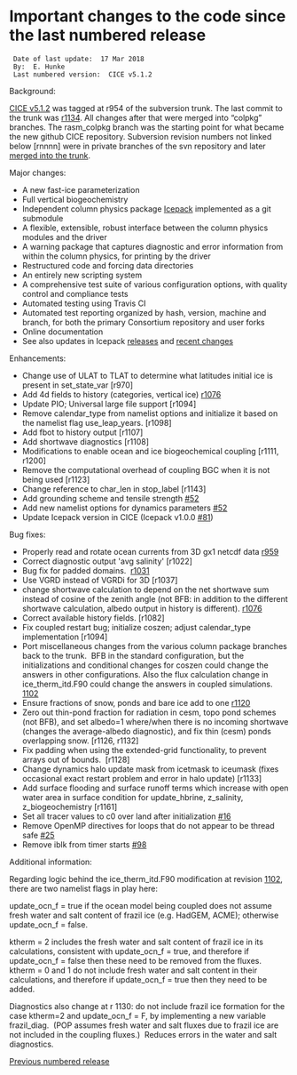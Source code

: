 # Important changes to the code since the last numbered release

     Date of last update:  17 Mar 2018
     By:  E. Hunke
     Last numbered version:  CICE v5.1.2  

Background: 

[CICE v5.1.2](https://github.com/CICE-Consortium/CICE-svn-trunk/releases/tag/cice-5.1.2) was tagged at r954 of the subversion trunk.  The last commit to the trunk was [r1134](https://github.com/CICE-Consortium/CICE-svn-trunk/commit/ac5d48162210ac021dfa2c0d9e2c43a011a84a73#diff-cdf82f1995461279ffcf99d9aeb2cf34).  All changes after that were merged into “colpkg” branches.  The rasm_colpkg branch was the starting point for what became the new github CICE repository.  Subversion revision numbers not linked below [rnnnn] were in private branches of the svn repository and later [merged into the trunk](https://github.com/CICE-Consortium/CICE-svn-trunk/commits/master/cice).

Major changes:

- A new fast-ice parameterization
- Full vertical biogeochemistry
- Independent column physics package [Icepack](https://github.com/CICE-Consortium/Icepack) implemented as a git submodule
- A flexible, extensible, robust interface between the column physics modules and the driver
- A warning package that captures diagnostic and error information from within the column physics, for printing by the driver
- Restructured code and forcing data directories
- An entirely new scripting system
- A comprehensive test suite of various configuration options, with quality control and compliance tests
- Automated testing using Travis CI
- Automated test reporting organized by hash, version, machine and branch, for both the primary Consortium repository and user forks
- Online documentation
- See also updates in Icepack [releases](https://github.com/CICE-Consortium/Icepack/releases) and [recent changes](https://github.com/CICE-Consortium/Icepack/wiki/Recent-changes)

Enhancements:

- Change use of ULAT to TLAT to determine what latitudes initial ice is present in set_state_var [r970]
- Add 4d fields to history (categories, vertical ice)  [r1076](https://github.com/CICE-Consortium/CICE-svn-trunk/commit/c53339b0784151ba0ec8bf50503f042ee80175aa#diff-cdf82f1995461279ffcf99d9aeb2cf34)
- Update PIO; Universal large file support [r1094]
- Remove calendar_type from namelist options and initialize it based on the namelist flag use_leap_years.  [r1098]
- Add fbot to history output [r1107]
- Add shortwave diagnostics [r1108]
- Modifications to enable ocean and ice biogeochemical coupling [r1111, r1200]
- Remove the computational overhead of coupling BGC when it is not being used [r1123]
- Change reference to char_len in stop_label [r1143]
- Add grounding scheme and tensile strength [#52](https://github.com/CICE-Consortium/CICE/pull/52)
- Add new namelist options for dynamics parameters [#52](https://github.com/CICE-Consortium/CICE/pull/52)
- Update Icepack version in CICE (Icepack v1.0.0 [#81](https://github.com/CICE-Consortium/CICE/pull/81))

Bug fixes:

- Properly read and rotate ocean currents from 3D gx1 netcdf data [r959](https://github.com/CICE-Consortium/CICE-svn-trunk/commit/223e60fd4c153e796e57d84a584a85746ca8dec8#diff-9cf44cea82e766a5d1ed6adf3f60de17)
- Correct diagnostic output 'avg salinity'  [r1022]
- Bug fix for padded domains.  [r1031](https://github.com/CICE-Consortium/CICE-svn-trunk/commit/ec741d777b7a9ddab2f40fbe86e0e034427e448b#diff-cdf82f1995461279ffcf99d9aeb2cf34)
- Use VGRD instead of VGRDi for 3D [r1037]
- change shortwave calculation to depend on the net shortwave sum instead of cosine of the zenith angle (not BFB:  in addition to the different shortwave calculation, albedo output in history is different).
[r1076](https://github.com/CICE-Consortium/CICE-svn-trunk/commit/c53339b0784151ba0ec8bf50503f042ee80175aa#diff-cdf82f1995461279ffcf99d9aeb2cf34)
- Correct available history fields. [r1082]
- Fix coupled restart bug; initialize coszen; adjust calendar_type implementation [r1094]
- Port miscellaneous changes from the various column package branches back to the trunk.  BFB in the standard configuration, but the initializations and conditional changes for coszen could change the answers in other configurations. Also the flux calculation change in ice_therm_itd.F90 could change the answers in coupled simulations.   [1102](https://github.com/CICE-Consortium/CICE-svn-trunk/commit/faa71893593ce88e6e96711d20cac5ff74cca2d8#diff-cdf82f1995461279ffcf99d9aeb2cf34)
- Ensure fractions of snow, ponds and bare ice add to one [r1120](https://github.com/CICE-Consortium/CICE-svn-trunk/commit/8052b8accac2c8895ae3c600282631332ca22b4b#diff-cdf82f1995461279ffcf99d9aeb2cf34)
- Zero out thin-pond fraction for radiation in cesm, topo pond schemes (not BFB), and set albedo=1 where/when there is no incoming shortwave (changes the average-albedo diagnostic), and fix thin (cesm) ponds overlapping snow. [r1126, r1132]
- Fix padding when using the extended-grid functionality, to prevent arrays out of bounds.  [r1128]
- Change dynamics halo update mask from icetmask to iceumask (fixes occasional exact restart problem and error in halo update) [r1133]
- Add surface flooding and surface runoff terms which increase with open water area in surface condition for update_hbrine, z_salinity, z_biogeochemistry [r1161]
- Set all tracer values to c0 over land after initialization [#16](https://github.com/CICE-Consortium/CICE/pull/16)
- Remove OpenMP directives for loops that do not appear to be thread safe [#25](https://github.com/CICE-Consortium/CICE/pull/25)
- Remove iblk from timer starts [#98](https://github.com/CICE-Consortium/CICE/pull/98)

Additional information:

Regarding logic behind the ice_therm_itd.F90 modification at revision  [1102](https://github.com/CICE-Consortium/CICE-svn-trunk/commit/faa71893593ce88e6e96711d20cac5ff74cca2d8#diff-cdf82f1995461279ffcf99d9aeb2cf34), there are two namelist 
flags in play here:
 
update_ocn_f = true if the ocean model being coupled does not assume fresh water 
and salt content of frazil ice (e.g. HadGEM, ACME); otherwise update_ocn_f = false.
 
ktherm = 2 includes the fresh water and salt content of frazil ice in its 
calculations, consistent with update_ocn_f = true, and therefore if 
update_ocn_f = false then these need to be removed from the fluxes. 
ktherm = 0 and 1 do not include fresh water and salt content in their 
calculations, and therefore if update_ocn_f = true then they need to be added.

Diagnostics also change at r 1130:
do not include frazil ice formation for the case ktherm=2 
and update_ocn_f = F, by implementing a new variable frazil_diag.  (POP 
assumes fresh water and salt fluxes due to frazil ice are not included in 
the coupling fluxes.)  Reduces errors in the water and salt diagnostics.  

[Previous numbered release](https://github.com/CICE-Consortium/CICE-svn-trunk/releases) 